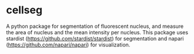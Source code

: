 # cellseg
A python package for segmentation of fluorescent nucleus, and measure the area of nucleus and the mean intensity per nucleus. This package uses stardist (https://github.com/stardist/stardist) for segmentation and napari (https://github.com/napari/napari) for visualization.
